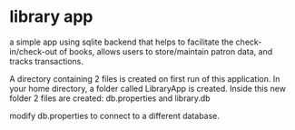 # library app
a simple app using sqlite backend that helps to facilitate the check-in/check-out
of books, allows users to store/maintain patron data, and tracks transactions.

A directory containing 2 files is created on first run of this application.
In your home directory, a folder called LibraryApp is created. Inside this new
folder 2 files are created: db.properties and library.db

modify db.properties to connect to a different database.